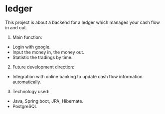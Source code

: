 # ledger
This project is about a backend for a ledger which manages your cash flow in and out.
1. Main function:
- Login with google.
- Input the money in, the money out.
- Statistic the tradings by time.
2. Future development direction:
- Integration with online banking to update cash flow information automatically.
3. Technology used:
- Java, Spring boot, JPA, Hibernate.
- PostgreSQL
